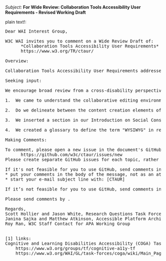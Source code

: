 _Subject:_ **For Wide Review: Collaboration Tools Accessibility User Requirements - Revised Working Draft**

plain text!:
<pre>
Dear WAI Interest Group,

W3C WAI invites you to comment on a Wide Review Draft of:
      *Collaboration Tools Accessibility User Requirements* (CTAUR)
      https://www.w3.org/TR/ctaur/

Overview:

Collaboration Tools Accessibility User Requirements addresses features and capabilities unique to interactive, real-time or asynchronous collaborative content creation and editing applications. This includes co-editing, revision tracking, and in-line comments. Modern web-based word processors provide such features. However, the scope of CTAUR is broader; it encompasses a variety of applications across diverse hardware and software environments in our attempt to comprehensively address accessibility in collaborative editing technologies.

Seeking input:

We encourage broad review from a cross-disability perspective. This Wide Review draft incorporates substantial revisions made in response to comments on the First Public (and subsequent) Working Drafts by various stakeholders, including especially the *Cognitive and Learning Disabilities Accessibility (COGA) Task Force* [1]. These comments led to   the addition of significant requirements as well as to clarification of the document's scope. We especially request comments on the following four questions:

1.  We came to understand the collaborative editing environment in terms of managing complexity. We observed that many word processing, spread sheet, software development, and media development environments are themselves intrinsically complex. To this, collaborative tooling adds a further layer of complexity, namely the management of proposed, accepted, and rejected edits from multiple participants. Does this framing make sense? Is its import clearly communicated by the document?

2.  Do we delineate between the content creation elements of software and those relating to managing collaboration sufficiently? Is the distinction meaningfully communicated? Do you agree with this scoping?

3.  We inserted a section in our Introduction on Social Considerations for the first time in any of our publications. This brief section is included to communicate which stakeholders we regard responsible for which aspects of collaborative efforts. Is this helpful?

4.  We created a glossary to define the term "WYSIWYG" in response to a comment.  Are there other terms we use you would like defined in our glossary?

Making Comments:

To comment, please open a new issue in the document's GitHub repository:
      https://github.com/w3c/ctaur/issues/new
Please create separate GitHub issues for each topic, rather than commenting on multiple topics in a single issue.

If it's not feasible for you to use GitHub, send comments in e-mail to: public-rqtf@w3.org. Please:
* put your comments in the body of the message, not as an attachment
* start your e-mail subject line with: [CTAUR]

If it’s not feasible for you to use GitHub, send comments in e-mail to: public-rqtf@w3.org. Please: * put your comments in the body of the message, not as an attachment * start your e-mail subject line with: [CTAUR]

Please send comments by <date to be inserted>.

Regards,
Scott Hollier and Jason White, Research Questions Task Force (RQTF) Facilitators
Janina Sajka and Matthew Atkinson, Accessible Platform Architectures (APA) Working Group Co-Chairs
Roy Ran, W3C Staff Contact for APA Working Group


[1] links:
Cognitive and Learning Disabilities Accessibility (COGA) Task Force
	https://www.w3.org/groups/tf/cognitive-a11y-tf
	https://www.w3.org/WAI/GL/task-forces/coga/wiki/Main_Page

</pre>

